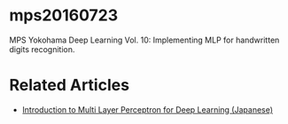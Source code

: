 # mps20160723
MPS Yokohama Deep Learning Vol. 10: Implementing MLP for handwritten digits recognition.

# Related Articles
* [Introduction to Multi Layer Perceptron for Deep Learning (Japanese)](http://qiita.com/JunyaKaneko/items/b3ec906be4fb8cb713ad)
